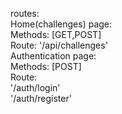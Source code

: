 routes:<br />
  Home(challenges) page: <br />
    Methods: [GET,POST] <br />
    Route: '/api/challenges' <br />
  Authentication page: <br />
    Methods: [POST] <br />
    Route: <br />
        '/auth/login' <br />
        '/auth/register' <br />
    
